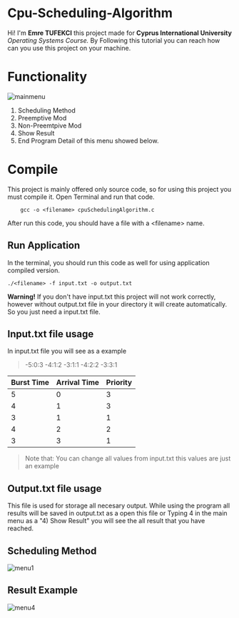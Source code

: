 # Cpu-Scheduling-Algorithm

Hi! I'm **Emre TUFEKCI** this project made for  **Cyprus International University** *Operating Systems Course.*
By Following this tutorial you can reach how can you use this project on your machine.

# Functionality
![mainmenu](https://user-images.githubusercontent.com/23323000/42138481-f26bb92c-7d86-11e8-919d-8e7f5ceee6ae.png)

1) Scheduling Method
2) Preemptive Mod
3) Non-Preemtpive Mod
4) Show Result
5) End Program
Detail of this menu showed below.

# Compile

This project is mainly offered only source code, so for using this project you must compile it. Open Terminal and run that code.
```
    gcc -o <filename> cpuSchedulingAlgorithm.c 
```
After run this code, you should have a file with a \<filename> name.
    
## Run Application

In the terminal, you should run this code as well for using application compiled version.

```
./<filename> -f input.txt -o output.txt
```  
 **Warning!** If you don't have input.txt this project will not work correctly, however without output.txt file in your directory it will create automatically. So you just need a input.txt file.

## Input.txt file usage

In input.txt file you will see as a example

> -5:0:3
-4:1:2
-3:1:1
-4:2:2
-3:3:1

|Burst  Time  |Arrival Time  |Priority	|
|--|--|--|
|5|0|3|
|4|1|3|
|3|1|1|
|4|2|2|
|3|3|1|

>Note that: You can change all values from input.txt this values are just an example 

## Output.txt file usage

This file is used for storage all necesary output.
While using the program all results will be saved in output.txt as a open this file or Typing 4 in the main menu as a 
"4) Show Result"
 you will see the all result that you have reached.


## Scheduling Method

![menu1](https://user-images.githubusercontent.com/23323000/42138500-32b05ff6-7d87-11e8-969c-210a081498ba.png)

## Result Example
![menu4](https://user-images.githubusercontent.com/23323000/42138539-628f8828-7d87-11e8-98d4-f35ae1a88dbb.png)

